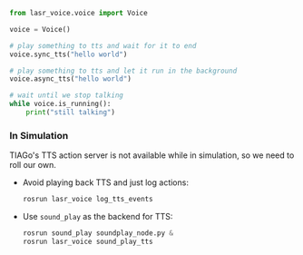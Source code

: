 ```python
from lasr_voice.voice import Voice

voice = Voice()

# play something to tts and wait for it to end
voice.sync_tts("hello world")

# play something to tts and let it run in the background
voice.async_tts("hello world")

# wait until we stop talking
while voice.is_running():
    print("still talking")
```

### In Simulation

TIAGo's TTS action server is not available while in simulation, so we need to roll our own.

- Avoid playing back TTS and just log actions:

  ```python
  rosrun lasr_voice log_tts_events
  ```

- Use `sound_play` as the backend for TTS:

  ```python
  rosrun sound_play soundplay_node.py &
  rosrun lasr_voice sound_play_tts
  ```
